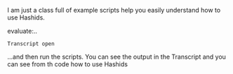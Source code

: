 I am just a class full of example scripts help you easily understand how  to use Hashids.  

evaluate:..

	Transcript open

...and then run the scripts.  You can see the output in the Transcript and you can see from th code how to use Hashids